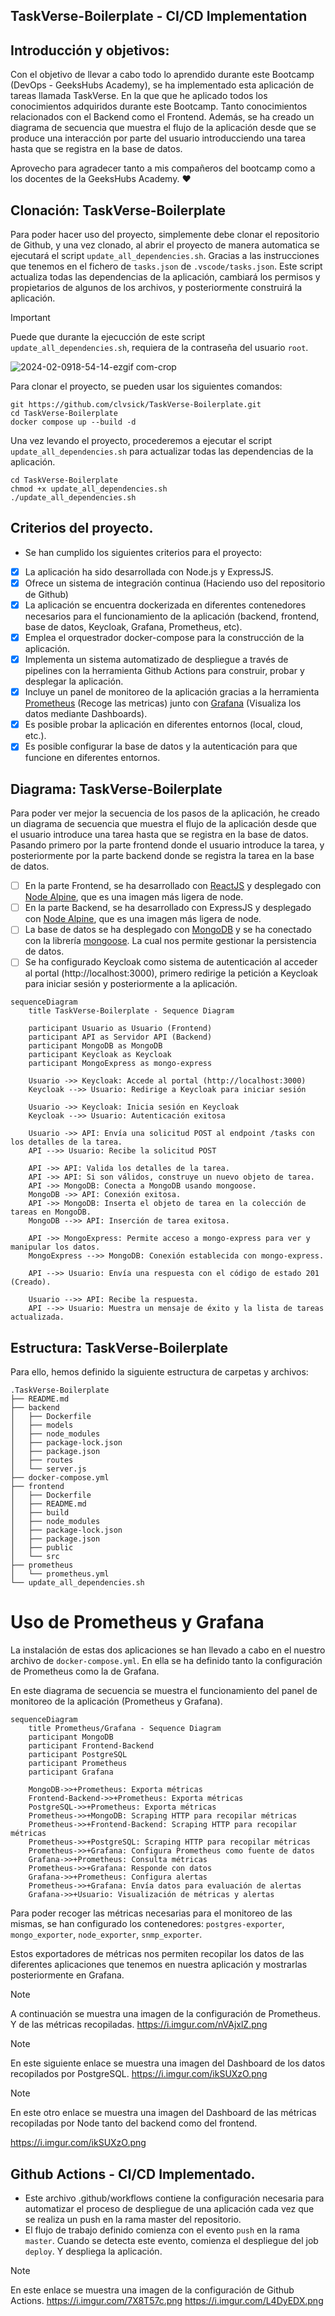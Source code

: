 ## TaskVerse-Boilerplate - CI/CD Implementation 

## Introducción y objetivos:
Con el objetivo de llevar a cabo todo lo aprendido durante este Bootcamp (DevOps - GeeksHubs Academy), se ha implementado esta aplicación de tareas llamada TaskVerse. En la que que he aplicado todos los conocimientos adquiridos durante este Bootcamp. Tanto conocimientos relacionados con el Backend como el Frontend. Además, se ha creado un diagrama de secuencia que muestra el flujo de la aplicación desde que se produce una interacción por parte del usuario introducciendo una tarea hasta que se registra en la base de datos. 

Aprovecho para agradecer tanto a mis compañeros del bootcamp como a los docentes de la GeeksHubs Academy. ❤

## Clonación: TaskVerse-Boilerplate
Para poder hacer uso del proyecto, simplemente debe clonar el repositorio de Github, y una vez clonado, al abrir el proyecto de manera automatica se ejecutará el script `update_all_dependencies.sh`. Gracias a las instrucciones que tenemos en el fichero de `tasks.json` de  `.vscode/tasks.json`. Este script actualiza todas las dependencias de la aplicación, cambiará los permisos y propietarios de algunos de los archivos, y posteriormente construirá la aplicación.

> [!IMPORTANT]
> Puede que durante la ejecucción de este script `update_all_dependencies.sh`, requiera de la contraseña del usuario `root`.

![2024-02-0918-54-14-ezgif com-crop](https://github.com/clvsick/TaskVerse-Boilerplate/assets/93092117/0f4986ef-757e-429d-a942-2aa64f912a10)

Para clonar el proyecto, se pueden usar los siguientes comandos:
```
git https://github.com/clvsick/TaskVerse-Boilerplate.git
cd TaskVerse-Boilerplate
docker compose up --build -d
```
Una vez levando el proyecto, procederemos a ejecutar el script `update_all_dependencies.sh` para actualizar todas las dependencias de la aplicación.

```
cd TaskVerse-Boilerplate
chmod +x update_all_dependencies.sh
./update_all_dependencies.sh
```
## Criterios del proyecto.

- Se han cumplido los siguientes criterios para el proyecto:

- [X] La aplicación ha sido desarrollada con Node.js y ExpressJS.
- [X] Ofrece un sistema de integración continua (Haciendo uso del repositorio de Github)
- [X] La aplicación se encuentra dockerizada en diferentes contenedores necesarios para el funcionamiento de la aplicación (backend, frontend, base de datos, Keycloak, Grafana, Prometheus, etc).
- [X] Emplea el orquestrador docker-compose para la construcción de la aplicación.
- [X] Implementa un sistema automatizado de despliegue a través de pipelines con la herramienta Github Actions para construir, probar y desplegar la aplicación.
- [X] Incluye un panel de monitoreo de la aplicación gracias a la herramienta [Prometheus](https://prometheus.io/) (Recoge las metricas) junto con [Grafana](https://grafana.com/) (Visualiza los datos mediante Dashboards).
- [X] Es posible probar la aplicación en diferentes entornos (local, cloud, etc.).
- [x] Es posible configurar la base de datos y la autenticación para que funcione en diferentes entornos.

## Diagrama: TaskVerse-Boilerplate
Para poder ver mejor la secuencia de los pasos de la aplicación, he creado un diagrama de secuencia que muestra el flujo de la aplicación desde que el usuario introduce una tarea hasta que se registra en la base de datos. Pasando primero por la parte frontend donde el usuario introduce la tarea, y posteriormente por la parte backend donde se registra la tarea en la base de datos.

- [ ] En la parte Frontend, se ha desarrollado con [ReactJS](https://reactjs.org/) y desplegado con [Node Alpine](https://hub.docker.com/_/node), que es una imagen más ligera de node.
- [ ] En la parte Backend, se ha desarrollado con ExpressJS y desplegado con [Node Alpine](https://hub.docker.com/_/node), que es una imagen más ligera de node.
- [ ] La base de datos se ha desplegado con [MongoDB](https://www.mongodb.com/es) y se ha conectado con la librería [mongoose](https://mongoosejs.com/). La cual nos permite gestionar la persistencia de datos.
- [ ] Se ha configurado Keycloak como sistema de autenticación al acceder al portal (http://localhost:3000), primero redirige la petición a Keycloak para iniciar sesión y posteriormente a la aplicación.

```mermaid
sequenceDiagram
    title TaskVerse-Boilerplate - Sequence Diagram

    participant Usuario as Usuario (Frontend)
    participant API as Servidor API (Backend)
    participant MongoDB as MongoDB
    participant Keycloak as Keycloak
    participant MongoExpress as mongo-express

    Usuario ->> Keycloak: Accede al portal (http://localhost:3000)
    Keycloak -->> Usuario: Redirige a Keycloak para iniciar sesión

    Usuario ->> Keycloak: Inicia sesión en Keycloak
    Keycloak -->> Usuario: Autenticación exitosa

    Usuario ->> API: Envía una solicitud POST al endpoint /tasks con los detalles de la tarea.
    API -->> Usuario: Recibe la solicitud POST

    API ->> API: Valida los detalles de la tarea.
    API ->> API: Si son válidos, construye un nuevo objeto de tarea.
    API ->> MongoDB: Conecta a MongoDB usando mongoose.
    MongoDB ->> API: Conexión exitosa.
    API ->> MongoDB: Inserta el objeto de tarea en la colección de tareas en MongoDB.
    MongoDB -->> API: Inserción de tarea exitosa.

    API ->> MongoExpress: Permite acceso a mongo-express para ver y manipular los datos.
    MongoExpress -->> MongoDB: Conexión establecida con mongo-express.

    API -->> Usuario: Envía una respuesta con el código de estado 201 (Creado).

    Usuario -->> API: Recibe la respuesta.
    API -->> Usuario: Muestra un mensaje de éxito y la lista de tareas actualizada.
```
## Estructura: TaskVerse-Boilerplate

Para ello, hemos definido la siguiente estructura de carpetas y archivos: 

```
.TaskVerse-Boilerplate
├── README.md
├── backend
│   ├── Dockerfile
│   ├── models
│   ├── node_modules
│   ├── package-lock.json
│   ├── package.json
│   ├── routes
│   └── server.js
├── docker-compose.yml
├── frontend
│   ├── Dockerfile
│   ├── README.md
│   ├── build
│   ├── node_modules
│   ├── package-lock.json
│   ├── package.json
│   ├── public
│   └── src
├── prometheus
│   └── prometheus.yml
└── update_all_dependencies.sh
```
# Uso de Prometheus y Grafana

La instalación de estas dos aplicaciones se han llevado a cabo en el nuestro archivo de `docker-compose.yml`. En ella se ha definido tanto la configuración de Prometheus como la de Grafana.

En este diagrama de secuencia se muestra el funcionamiento del panel de monitoreo de la aplicación (Prometheus y Grafana). 

```mermaid
sequenceDiagram
    title Prometheus/Grafana - Sequence Diagram
    participant MongoDB
    participant Frontend-Backend
    participant PostgreSQL
    participant Prometheus
    participant Grafana

    MongoDB->>+Prometheus: Exporta métricas
    Frontend-Backend->>+Prometheus: Exporta métricas
    PostgreSQL->>+Prometheus: Exporta métricas
    Prometheus->>+MongoDB: Scraping HTTP para recopilar métricas
    Prometheus->>+Frontend-Backend: Scraping HTTP para recopilar métricas
    Prometheus->>+PostgreSQL: Scraping HTTP para recopilar métricas
    Prometheus->>+Grafana: Configura Prometheus como fuente de datos
    Grafana->>+Prometheus: Consulta métricas
    Prometheus->>+Grafana: Responde con datos
    Grafana->>+Prometheus: Configura alertas
    Prometheus->>+Grafana: Envía datos para evaluación de alertas
    Grafana->>+Usuario: Visualización de métricas y alertas
```


Para poder recoger las métricas necesarias para el monitoreo de las mismas, se han configurado los contenedores: `postgres-exporter`, `mongo_exporter`, `node_exporter`, `snmp_exporter`.

Estos exportadores de métricas nos permiten recopilar los datos de las diferentes aplicaciones que tenemos en nuestra aplicación y mostrarlas posteriormente en Grafana.

> [!NOTE]
> A continuación se muestra una imagen de la configuración de Prometheus. Y de las métricas recopiladas.
> https://i.imgur.com/nVAjxlZ.png 


> [!NOTE]
> En este siguiente enlace se muestra una imagen del Dashboard de los datos recopilados por PostgreSQL.
> https://i.imgur.com/ikSUXzO.png


> [!NOTE]
> En este otro enlace se muestra una imagen del Dashboard de las métricas recopiladas por Node tanto del backend como del frontend.
> 
> https://i.imgur.com/ikSUXzO.png



## Github Actions - CI/CD Implementado.

- Este archivo .github/workflows contiene la configuración necesaria para automatizar el proceso de despliegue de una aplicación cada vez que se realiza un push en la rama master del repositorio.
- El flujo de trabajo definido comienza con el evento `push` en la rama `master`. Cuando se detecta este evento, comienza el despliegue del job `deploy`. Y despliega la aplicación.

> [!NOTE]
> En este enlace se muestra una imagen de la configuración de Github Actions.
> https://i.imgur.com/7X8T57c.png
> https://i.imgur.com/L4DyEDX.png